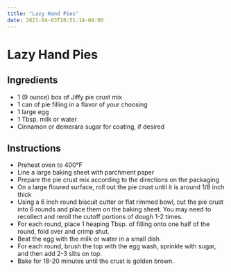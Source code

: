 ```yaml
---
title: "Lazy Hand Pies"
date: 2021-04-03T20:51:14-04:00
---
```


# Lazy Hand Pies

## Ingredients

- 1 (9 ounce) box of Jiffy pie crust mix
- 1 can of pie filling in a flavor of your choosing
- 1 large egg
- 1 Tbsp. milk or water
- Cinnamon or demerara sugar for coating, if desired

## Instructions

- Preheat oven to 400&deg;F
- Line a large baking sheet with parchment paper
- Prepare the pie crust mix according to the directions on the packaging
- On a large floured surface, roll out the pie crust until it is around 1/8 inch thick
- Using a 6 inch round biscuit cutter or flat rimmed bowl, cut the pie crust into 6 rounds and place them on the baking sheet. You may need to recollect and reroll the cutoff portions of dough 1-2 times.
- For each round, place 1 heaping Tbsp. of filling onto one half of the round, fold over and crimp shut.
- Beat the egg with the milk or water in a small dish
- For each round, brush the top with the egg wash, sprinkle with sugar, and then add 2-3 slits on top.
- Bake for 18-20 minutes until the crust is golden brown.
